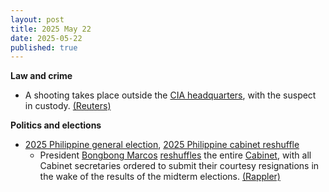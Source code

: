 ```yaml
---
layout: post
title: 2025 May 22
date: 2025-05-22
published: true
---
```



**Law and crime**

* A shooting takes place outside the [CIA headquarters](https://en.wikipedia.org/wiki/CIA_headquarters "CIA headquarters"), with the suspect in custody. [(Reuters)](https://www.reuters.com/world/us/person-shot-by-security-guards-outside-cia-headquarters-cnbc-reports-2025-05-22/)

**Politics and elections**

* [2025 Philippine general election](https://en.wikipedia.org/wiki/2025_Philippine_general_election "2025 Philippine general election"), [2025 Philippine cabinet reshuffle](https://en.wikipedia.org/wiki/2025_Philippine_cabinet_reshuffle "2025 Philippine cabinet reshuffle")
  + President [Bongbong Marcos](https://en.wikipedia.org/wiki/Bongbong_Marcos "Bongbong Marcos") [reshuffles](https://en.wikipedia.org/wiki/2025_Philippine_cabinet_reshuffle "2025 Philippine cabinet reshuffle") the entire [Cabinet](https://en.wikipedia.org/wiki/Cabinet_of_the_Philippines "Cabinet of the Philippines"), with all Cabinet secretaries ordered to submit their courtesy resignations in the wake of the results of the midterm elections. [(Rappler)](https://www.rappler.com/philippines/marcos-cabinet-courtesy-resignation-may-2025/#state=66377a90-0d67-466b-8acb-8bdefd5390d9&session_state=be6e9b1b-ff41-4263-9406-6206dc277e17&iss=https%3A%2F%2Fsso.rappler.com%2Frealms%2Frappler&code=14e7d229-ec9a-408d-878f-a1730482ab5f.be6e9b1b-ff41-4263-9406-6206dc277e17.7e8dfd45-11ab-4d4c-9b62-564719b215c7)
